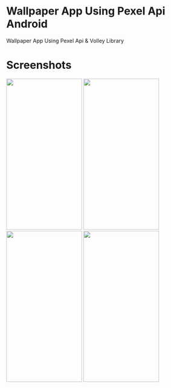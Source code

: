 # Wallpaper App Using Pexel Api Android 
Wallpaper App Using Pexel Api & Volley Library

# Screenshots 
<p float="left">
 <img src="https://github.com/arsltech/Wallpaper-App-Using-Pexel-Api-Android-/blob/master/Screen1.png" width="200" height="400" />
 <img src="https://github.com/arsltech/Wallpaper-App-Using-Pexel-Api-Android-/blob/master/Screen2.png" width="200" height="400" />
 <img src="https://github.com/arsltech/Wallpaper-App-Using-Pexel-Api-Android-/blob/master/Screen3.png" width="200" height="400" />
 <img src="https://github.com/arsltech/Wallpaper-App-Using-Pexel-Api-Android-/blob/master/Screen4.png" width="200" height="400" />

</p>
